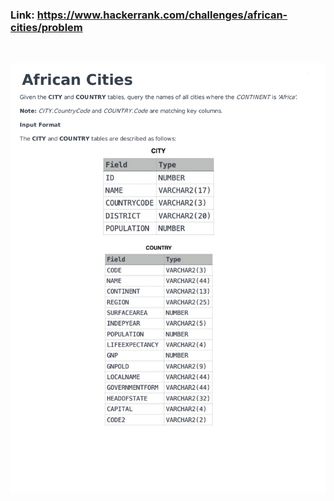 ### Link: https://www.hackerrank.com/challenges/african-cities/problem

&nbsp;

![](african-cities-English-1.png)
